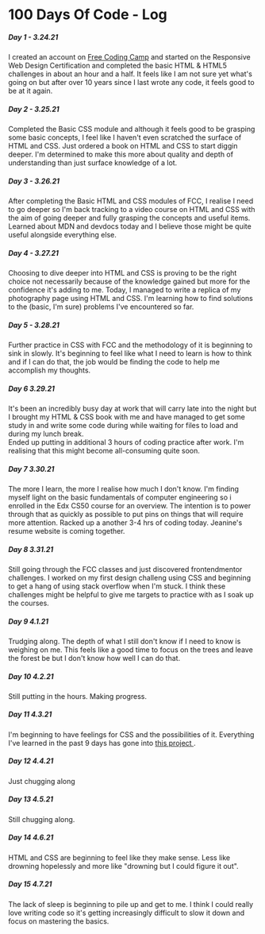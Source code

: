 # 100 Days Of Code - Log

<p>
<h5> Day 1 - 3.24.21 </h5>
 I created an account on <a href="http://freecodingcamp.org"> Free Coding Camp</a> and started on the Responsive Web Design Certification and completed the basic HTML & HTML5 challenges in about an hour and a half. It feels like I am not sure yet what's going on but after over 10 years since I last wrote any code, it feels good to be at it again. 
  </p>

<h5> Day 2 - 3.25.21</h5>
<p> Completed the Basic CSS module and although it feels good to be grasping some basic concepts, I feel like I haven't even scratched the surface of HTML and CSS. Just ordered a book on HTML and CSS to start diggin deeper. I'm determined to make this more about quality and depth of understanding than just surface knowledge of a lot. 
  </p>
  <p>
<h5> Day 3 - 3.26.21</h5>
 After completing the Basic HTML and CSS modules of FCC, I realise I need to go deeper so I'm back tracking to a video course on HTML and CSS with the aim of going deeper and fully grasping the concepts and useful items. Learned about MDN and devdocs today and I believe those might be quite useful alongside everything else.  
</p>

<p>
    <h5> Day 4 - 3.27.21</h5>
    Choosing to dive deeper into HTML and CSS is proving to be the right choice not necessarily because of the knowledge gained but more for the confidence it's adding to me. Today, I managed to write a replica of my photography page using HTML and CSS. I'm learning how to find solutions to the (basic, I'm sure) problems I've encountered so far.  
    </p> 
    <p>
    <h5> Day 5 - 3.28.21</h5>
    Further practice in CSS with FCC and the methodology of it is beginning to sink in slowly. It's beginning to feel like what I need to learn is
    how to think and if I can do that, the job would be finding the code to help me accomplish my thoughts.
    </p>

<p>
    <h5>Day 6 3.29.21 </h5>
    It's been an incredibly busy day at work that will carry late into the night but I brought my HTML & CSS book with me and have managed to get some study in and write some code during while waiting for files to load and during my lunch break. <br>
    Ended up putting in additional 3 hours of coding practice after work. I'm realising that this might become all-consuming quite soon.  
</p>

<p>
   <h5>Day 7 3.30.21 </h5>
   The more I learn, the more I realise how much I don't know. I'm finding myself light on the basic fundamentals of computer engineering so i enrolled in the Edx CS50 course for an overview. The intention is to power through that as quickly as possible to put pins on things that will require more attention. Racked up a another 3-4 hrs of coding today. Jeanine's resume website is coming together.
   </p>
   
   <p>
   <h5>Day 8 3.31.21 </h5>
   Still going through the FCC classes and just discovered frontendmentor challenges. I worked on my first design challeng using CSS and beginning to get a hang of using stack overflow when I'm stuck. I think these challenges might be helpful to give me targets to practice with as I soak up the courses. 
   </p>
   
   <p>
   <h5>Day 9 4.1.21 </h5>
  Trudging along. The depth of what I still don't know if I need to know is weighing on me. This feels like a good time to focus on the trees and leave the forest be but I don't know how well I can do that. 
   </p>
   
   <p>
   <h5>Day 10 4.2.21 </h5>
   Still putting in the hours. Making progress. 
   </p>

   <p>
   <h5>Day 11 4.3.21 </h5>
   I'm beginning to have feelings for CSS and the possibilities of it.  Everything I've learned in the past 9 days has gone into <a href="https://kachisxd.github.io/j9/"> this project </a>. 
   </p>
   <p>
   <h5>Day 12 4.4.21 </h5>
   Just chugging along  
   </p>
   <p>
   <h5>Day 13 4.5.21 </h5>
   Still chugging along.
   </p>

   <p>
   <h5>Day 14 4.6.21 </h5>
   HTML and CSS are beginning to feel like they make sense. Less like drowning hopelessly and more like "drowning but I could figure it out".
   </p>
   <p>
   <h5>Day 15 4.7.21 </h5>
   The lack of sleep is beginning to pile up and get to me. I think I could really love writing code so it's getting increasingly difficult to slow it down and focus on mastering the basics.
   </p>
